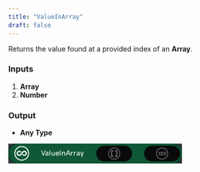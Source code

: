 ```yaml
---
title: "ValueInArray"
draft: false
---
```

Returns the value found at a provided index of an **Array**.
### Inputs
1. **Array**
2. **Number**
### Output
-   **Any Type**

![ValueInArray](https://raw.githubusercontent.com/battlefield-portal-community/Image-CDN/main/portal_blocks/ValueInArray.png)
